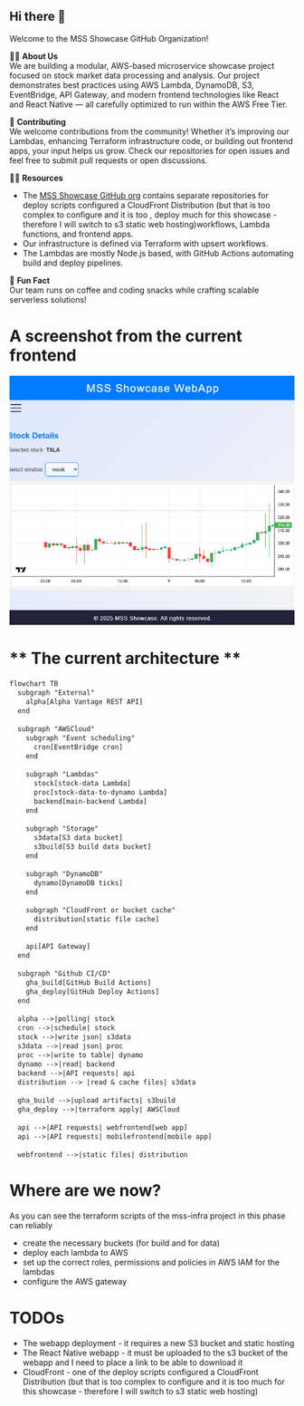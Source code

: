 ## Hi there 👋

Welcome to the MSS Showcase GitHub Organization!

🙋‍♀️ **About Us**  
We are building a modular, AWS-based microservice showcase project focused on stock market data processing and analysis. Our project demonstrates best practices using AWS Lambda, DynamoDB, S3, EventBridge, API Gateway, and modern frontend technologies like React and React Native — all carefully optimized to run within the AWS Free Tier.

🌈 **Contributing**  
We welcome contributions from the community! Whether it’s improving our Lambdas, enhancing Terraform infrastructure code, or building out frontend apps, your input helps us grow. Check our repositories for open issues and feel free to submit pull requests or open discussions.

👩‍💻 **Resources**  
- The [MSS Showcase GitHub org](https://github.com/mss-showcase) contains separate repositories for deploy scripts configured a CloudFront Distribution (but that is too complex to configure and it is too , deploy much for this showcase - therefore I will switch to s3 static web hosting)workflows, Lambda functions, and frontend apps.  
- Our infrastructure is defined via Terraform with upsert workflows.  
- The Lambdas are mostly Node.js based, with GitHub Actions automating build and deploy pipelines.  

🍿 **Fun Fact**  
Our team runs on coffee and coding snacks while crafting scalable serverless solutions!  

# A screenshot from the current frontend

![webapp screenshot](mss-webapp.png)

# ** The current architecture **

```mermaid
flowchart TB
  subgraph "External"
    alpha[Alpha Vantage REST API]
  end

  subgraph "AWSCloud"
    subgraph "Event scheduling"
      cron[EventBridge cron]
    end
    
    subgraph "Lambdas"
      stock[stock-data Lambda]
      proc[stock-data-to-dynamo Lambda]
      backend[main-backend Lambda]
    end

    subgraph "Storage"
      s3data[S3 data bucket]
      s3build[S3 build data bucket]
    end

    subgraph "DynamoDB"
      dynamo[DynamoDB ticks]
    end

    subgraph "CloudFront or bucket cache"
      distribution[static file cache]
    end

    api[API Gateway]
  end

  subgraph "Github CI/CD"
    gha_build[GitHub Build Actions]
    gha_deploy[GitHub Deploy Actions]
  end

  alpha -->|polling| stock
  cron -->|schedule| stock
  stock -->|write json| s3data
  s3data -->|read json| proc
  proc -->|write to table| dynamo
  dynamo -->|read| backend
  backend -->|API requests| api
  distribution --> |read & cache files| s3data

  gha_build -->|upload artifacts| s3build
  gha_deploy -->|terraform apply| AWSCloud

  api -->|API requests| webfrontend[web app]
  api -->|API requests| mobilefrontend[mobile app]

  webfrontend -->|static files| distribution
```

# Where are we now?

As you can see the terraform scripts of the mss-infra project in this phase can reliably 

 * create the necessary buckets (for build and for data)
 * deploy each lambda to AWS
 * set up the correct roles, permissions and policies in AWS IAM for the lambdas
 * configure the AWS gateway

# TODOs

 * The webapp deployment - it requires a new S3 bucket and static hosting
 * The React Native webapp - it must be uploaded to the s3 bucket of the webapp and I need to place a link to be able to download it
 * CloudFront - one of the deploy scripts configured a CloudFront Distribution (but that is too complex to configure and it is too much for this showcase - therefore I will switch to s3 static web hosting)
